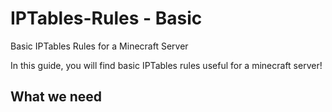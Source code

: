 # IPTables-Rules - Basic
Basic IPTables Rules for a Minecraft Server

In this guide, you will find basic IPTables rules useful for a minecraft server!

## What we need
